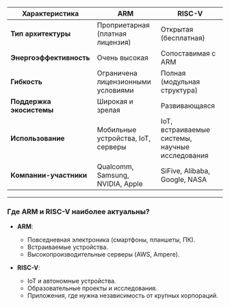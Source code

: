 
|Характеристика|ARM|RISC-V|
|---|---|---|
|**Тип архитектуры**|Проприетарная (платная лицензия)|Открытая (бесплатная)|
|**Энергоэффективность**|Очень высокая|Сопоставимая с ARM|
|**Гибкость**|Ограничена лицензионными условиями|Полная (модульная структура)|
|**Поддержка экосистемы**|Широкая и зрелая|Развивающаяся|
|**Использование**|Мобильные устройства, IoT, серверы|IoT, встраиваемые системы, научные исследования|
|**Компании-участники**|Qualcomm, Samsung, NVIDIA, Apple|SiFive, Alibaba, Google, NASA|

---

### **Где ARM и RISC-V наиболее актуальны?**

- **ARM**:
    
    - Повседневная электроника (смартфоны, планшеты, ПК).
    - Встраиваемые устройства.
    - Высокопроизводительные серверы (AWS, Ampere).
- **RISC-V**:
    
    - IoT и автономные устройства.
    - Образовательные проекты и исследования.
    - Приложения, где нужна независимость от крупных корпораций.
